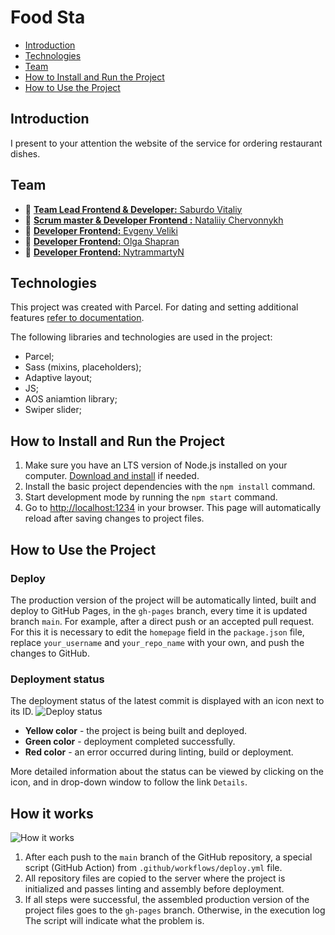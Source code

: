 # Food Sta

- [Introduction](#Introduction)
- [Technologies](#Technologies)
- [Team](#Team)
- [How to Install and Run the Project](#How-to-Install-and-Run-the-Project)
- [How to Use the Project](#How-to-Use-the-Project)

## Introduction

I present to your attention the website of the service for ordering restaurant
dishes.

## Team

- :man:
  [**Team Lead Frontend & Developer:** Saburdo Vitaliy](https://github.com/VitaliySaburdo)
- :woman:
  [**Scrum master & Developer Frontend :** Nataliiy Chervonnykh](https://github.com/NataliiyChervonnykh)
- :man: [**Developer Frontend:** Evgeny Veliki](https://github.com/EvgenyVeliki)
- :woman: [**Developer Frontend:** Olga Shapran](https://github.com/OlgaShapran)
- :man: [**Developer Frontend:** NytrammartyN](https://github.com/NytrammartyN)

## Technologies

This project was created with Parcel. For dating and setting additional features
[refer to documentation](https://parceljs.org/).

The following libraries and technologies are used in the project:

- Parcel;
- Sass (mixins, placeholders);
- Adaptive layout;
- JS;
- AOS aniamtion library;
- Swiper slider;

## How to Install and Run the Project

1. Make sure you have an LTS version of Node.js installed on your computer.
   [Download and install](https://nodejs.org/en/) if needed.
2. Install the basic project dependencies with the `npm install` command.
3. Start development mode by running the `npm start` command.
4. Go to [http://localhost:1234](http://localhost:1234) in your browser. This
   page will automatically reload after saving changes to project files.

## How to Use the Project

### Deploy

The production version of the project will be automatically linted, built and
deploy to GitHub Pages, in the `gh-pages` branch, every time it is updated
branch `main`. For example, after a direct push or an accepted pull request. For
this it is necessary to edit the `homepage` field in the `package.json` file,
replace `your_username` and `your_repo_name` with your own, and push the changes
to GitHub.

### Deployment status

The deployment status of the latest commit is displayed with an icon next to its
ID. ![Deploy status](./assets/status.png)

- **Yellow color** - the project is being built and deployed.
- **Green color** - deployment completed successfully.
- **Red color** - an error occurred during linting, build or deployment.

More detailed information about the status can be viewed by clicking on the
icon, and in drop-down window to follow the link `Details`.

## How it works

![How it works](./assets/how-it-works.png)

1. After each push to the `main` branch of the GitHub repository, a special
   script (GitHub Action) from `.github/workflows/deploy.yml` file.
2. All repository files are copied to the server where the project is
   initialized and passes linting and assembly before deployment.
3. If all steps were successful, the assembled production version of the project
   files goes to the `gh-pages` branch. Otherwise, in the execution log The
   script will indicate what the problem is.
